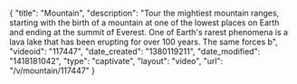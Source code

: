 {
    "title": "Mountain",
    "description": "Tour the mightiest mountain ranges, starting with the birth of a mountain at one of the lowest places on Earth and ending at the summit of Everest. One of Earth's rarest phenomena is a lava lake that has been erupting for over 100 years. The same forces b",
    "videoid": "117447",
    "date_created": "1380119211",
    "date_modified": "1418181042",
    "type": "captivate",
    "layout": "video",
    "url": "\/v\/mountain\/117447"
}
